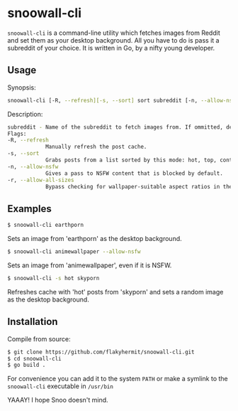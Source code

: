 # snoowall-cli

`snoowall-cli` is a command-line utility which fetches images from Reddit and set them as your desktop background. All you have to do is pass it a subreddit of your choice. It is written in Go, by a nifty young developer.

## Usage

Synopsis:
```bash
snoowall-cli [-R, --refresh][-s, --sort] sort subreddit [-n, --allow-nsfw]
```

Description: 
```bash
subreddit - Name of the subreddit to fetch images from. If ommitted, defaults to 'wallpaper'.
Flags:            
-R, --refresh
            Manually refresh the post cache.
-s, --sort 
            Grabs posts from a list sorted by this mode: hot, top, controversial, new, best.
-n, --allow-nsfw
            Gives a pass to NSFW content that is blocked by default.
-r, --allow-all-sizes
            Bypass checking for wallpaper-suitable aspect ratios in the post title. (Some wallpaper-worthy subreddits don't post the resolution in the title.)
```

## Examples

```bash
$ snoowall-cli earthporn 
```
Sets an image from 'earthporn' as the desktop background.
```bash
$ snoowall-cli animewallpaper --allow-nsfw 
```
Sets an image from 'animewallpaper', even if it is NSFW.

```bash
$ snoowall-cli -s hot skyporn
```
Refreshes cache with 'hot' posts from 'skyporn' and sets a random image as the desktop background. 

## Installation

Compile from source:
```bash
$ git clone https://github.com/flakyhermit/snoowall-cli.git
$ cd snoowall-cli
$ go build .
```
For convenience you can add it to the system `PATH` or make a symlink to the `snoowall-cli` executable in `/usr/bin`

YAAAY! I hope Snoo doesn't mind.
